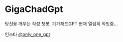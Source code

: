 # GigaChadGpt

당신을 깨우는 각성 챗봇, 기가채드GPT
현재 열심히 작업중...

인스타 [@only_one_gpt](https://www.instagram.com/only_one_gpt/reels/)
